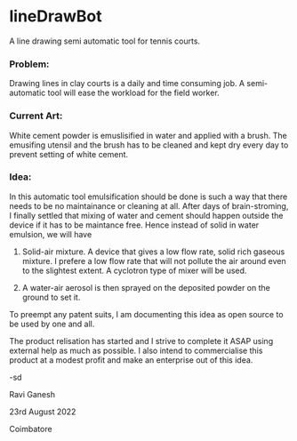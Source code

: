 # lineDrawBot
A line drawing semi automatic tool for tennis courts.

### Problem:
Drawing lines in clay courts is a daily and time consuming job. A semi-automatic tool will ease the workload for the field worker.

### Current Art:
White cement powder is emuslisified in water and applied with a brush. The emusifing utensil and the brush has to be cleaned and kept dry every day to prevent setting of white cement.
### Idea:
 
In this automatic tool emulsification should be done is such a way that there needs to be no maintainance or cleaning at all.
 After days of brain-stroming, I finally settled that mixing of water and cement should happen outside the device if it has to be maintance free. 
 Hence instead of solid in water emulsion, we will have
 
1. Solid-air mixture. A device that gives a low flow rate, solid rich gaseous mixture. I prefere a low flow rate that will not pollute the air around even to the slightest extent. A cyclotron type of mixer will be used.
 
2. A water-air aerosol is then sprayed on the deposited powder on the ground to set it. 
  
  To preempt any patent suits, I am documenting this idea as open source to be used by one and all.
  
  The product relisation has started and I strive to complete it ASAP using external help as much as possible.
  I also intend to commercialise this product at a modest profit and make an enterprise out of this idea.
  
  
  -sd
  
  Ravi Ganesh
  
  23rd August 2022
  
  Coimbatore
  
  
